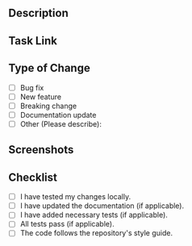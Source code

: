 ## Description

<!-- Please provide a summary of the changes you have made. -->

## Task Link

<!-- Link to the related Jira task. Example: [DEV-123](https://your-jira-instance.atlassian.net/browse/DEV-123) -->

## Type of Change

- [ ] Bug fix
- [ ] New feature
- [ ] Breaking change
- [ ] Documentation update
- [ ] Other (Please describe):

## Screenshots

<!-- If applicable, add screenshots or gifs to showcase the changes. -->
<!-- To add a screenshot, drag and drop the image into the PR description or use the following format: -->
<!-- ![Screenshot](https://example.com/screenshot.png) -->

## Checklist

- [ ] I have tested my changes locally.
- [ ] I have updated the documentation (if applicable).
- [ ] I have added necessary tests (if applicable).
- [ ] All tests pass (if applicable).
- [ ] The code follows the repository's style guide.
